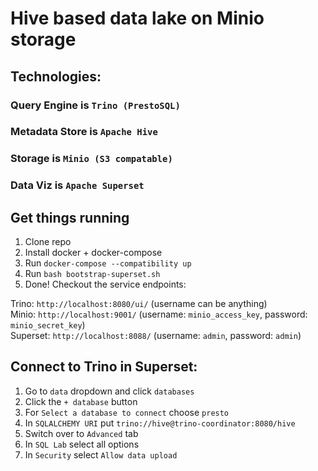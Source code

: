 # Hive based data lake on Minio storage
## Technologies:
### Query Engine is `Trino (PrestoSQL)`
### Metadata Store is `Apache Hive`
### Storage is `Minio (S3 compatable)`
### Data Viz is `Apache Superset`

## Get things running
1. Clone repo
2. Install docker + docker-compose
3. Run `docker-compose --compatibility up`
4. Run `bash bootstrap-superset.sh`
4. Done! Checkout the service endpoints:

Trino: `http://localhost:8080/ui/` (username can be anything) <br>
Minio: `http://localhost:9001/` (username: `minio_access_key`, password: `minio_secret_key`)<br>
Superset: `http://localhost:8088/` (username: `admin`, password: `admin`)<br>

## Connect to Trino in Superset:
1. Go to `data` dropdown and click `databases`
2. Click the `+ database` button
3. For `Select a database to connect` choose `presto`
4. In `SQLALCHEMY URI` put `trino://hive@trino-coordinator:8080/hive`
5. Switch over to `Advanced` tab
5. In `SQL Lab` select all options
5. In `Security` select `Allow data upload`

 